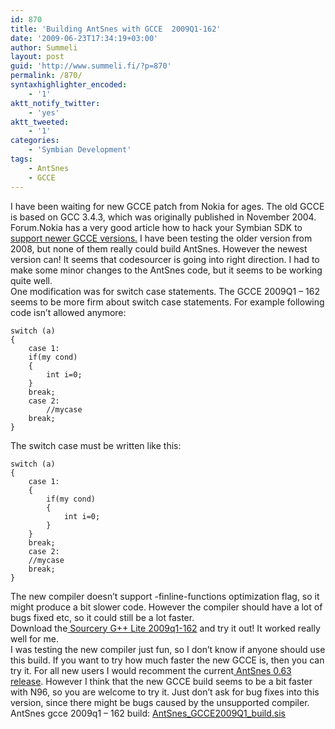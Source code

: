 ```yaml
---
id: 870
title: 'Building AntSnes with GCCE  2009Q1-162'
date: '2009-06-23T17:34:19+03:00'
author: Summeli
layout: post
guid: 'http://www.summeli.fi/?p=870'
permalink: /870/
syntaxhighlighter_encoded:
    - '1'
aktt_notify_twitter:
    - 'yes'
aktt_tweeted:
    - '1'
categories:
    - 'Symbian Development'
tags:
    - AntSnes
    - GCCE
---
```


I have been waiting for new GCCE patch from Nokia for ages. The old GCCE is based on GCC 3.4.3, which was originally published in November 2004. Forum.Nokia has a very good article how to hack your Symbian SDK to [support newer GCCE versions.](http://wiki.forum.nokia.com/index.php/How_to_use_GCCE_4_with_Symbian_SDKs) I have been testing the older version from 2008, but none of them really could build AntSnes. However the newest version can! It seems that codesourcer is going into right direction. I had to make some minor changes to the AntSnes code, but it seems to be working quite well.  
One modification was for switch case statements. The GCCE 2009Q1 – 162 seems to be more firm about switch case statements. For example following code isn’t allowed anymore:

```
switch (a)
{
    case 1:
    if(my cond)
    {
        int i=0;
    }
    break;
    case 2:
        //mycase
    break;
}
```

The switch case must be written like this:

```
switch (a)
{
    case 1:
    {
        if(my cond)
        {
            int i=0;
        }
    }
    break;
    case 2:
    //mycase
    break;
}
```

  
The new compiler doesn’t support -finline-functions optimization flag, so it might produce a bit slower code. However the compiler should have a lot of bugs fixed etc, so it could still be a lot faster.  
Download the[ Sourcery G++ Lite 2009q1-162](http://www.codesourcery.com/sgpp/lite/arm/portal/release822) and try it out! It worked really well for me.  
I was testing the new compiler just fun, so I don’t know if anyone should use this build. If you want to try how much faster the new GCCE is, then you can try it. For all new users I would recomment the current[ AntSnes 0.63 release](/845). However I think that the new GCCE build seems to be a bit faster with N96, so you are welcome to try it. Just don’t ask for bug fixes into this version, since there might be bugs caused by the unsupported compiler.  
AntSnes gcce 2009q1 – 162 build: [AntSnes\_GCCE2009Q1\_build.sis](/jekyll-export/wp-content/uploads/2009/06/AntSnes_GCCE2009Q1_build.sis)